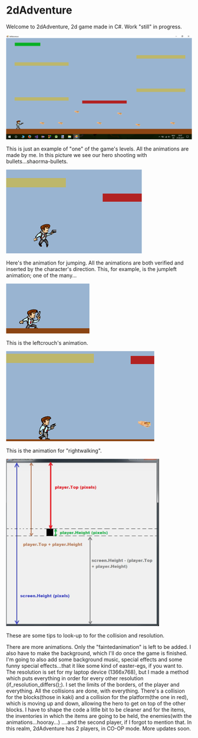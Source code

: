 # 2dAdventure

Welcome to 2dAdventure, 2d game made in C#. Work "still" in progress.


![Screenshot]( 	Screenshot_1.png)

This is just an example of "one" of the game's levels.
All the animations are made by me. In this picture we see our hero shooting with bullets...shaorma-bullets.



![Screenshot]( 	Screenshot_2.png)

Here's the animation for jumping. All the animations are both verified and inserted by the character's direction. This, for example, is the jumpleft animation; one of the many...




![Screenshot]( 	Screenshot_3.png)

This is the leftcrouch's animation.




![Screenshot]( 	Screenshot_4.png)

This is the animation for "rightwalking".


![Screenshot](coordinates_for_game.png)

These are some tips to look-up to for the collision and resolution.


There are more animations. Only the "faintedanimation" is left to be added. I also have to make the background, which I'll do once the game is finished.
I'm going to also add some background music, special effects and some funny special effects...that it like some kind of easter-egs, if you want to.
The resolution is set for my laptop device (1366x768), but I made a method which puts everything in order for every other resolution (if_resolution_differs();). I set the limits of the borders, of the player and everything. 
All the collisions are done, with everything. There's a collision for the blocks(those in kaki) and a collision for the platform(the one in red), which is moving up and down, allowing the hero to get on top of the other blocks. 
I have to shape the code a litlle bit to be cleaner and for the items, the inventories in which the items are going to be held, the enemies(with the animations...hooray...) ....and the second player, if I forgot to mention that. 
In this realm, 2dAdventure has 2 players, in CO-OP mode.
More updates soon.
